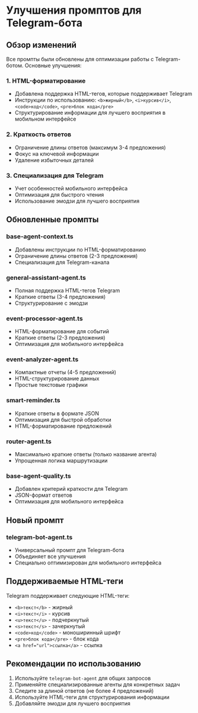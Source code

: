 # Улучшения промптов для Telegram-бота

## Обзор изменений

Все промпты были обновлены для оптимизации работы с Telegram-ботом. Основные улучшения:

### 1. HTML-форматирование

- Добавлена поддержка HTML-тегов, которые поддерживает Telegram
- Инструкции по использованию: `<b>жирный</b>`, `<i>курсив</i>`, `<code>код</code>`, `<pre>блок кода</pre>`
- Структурирование информации для лучшего восприятия в мобильном интерфейсе

### 2. Краткость ответов

- Ограничение длины ответов (максимум 3-4 предложения)
- Фокус на ключевой информации
- Удаление избыточных деталей

### 3. Специализация для Telegram

- Учет особенностей мобильного интерфейса
- Оптимизация для быстрого чтения
- Использование эмодзи для лучшего восприятия

## Обновленные промпты

### base-agent-context.ts

- Добавлены инструкции по HTML-форматированию
- Ограничение длины ответов (2-3 предложения)
- Специализация для Telegram-канала

### general-assistant-agent.ts

- Полная поддержка HTML-тегов Telegram
- Краткие ответы (3-4 предложения)
- Структурирование с эмодзи

### event-processor-agent.ts

- HTML-форматирование для событий
- Краткие ответы (2-3 предложения)
- Оптимизация для мобильного интерфейса

### event-analyzer-agent.ts

- Компактные отчеты (4-5 предложений)
- HTML-структурирование данных
- Простые текстовые графики

### smart-reminder.ts

- Краткие ответы в формате JSON
- Оптимизация для быстрой обработки
- HTML-форматирование предложений

### router-agent.ts

- Максимально краткие ответы (только название агента)
- Упрощенная логика маршрутизации

### base-agent-quality.ts

- Добавлен критерий краткости для Telegram
- JSON-формат ответов
- Оптимизация для мобильного интерфейса

## Новый промпт

### telegram-bot-agent.ts

- Универсальный промпт для Telegram-бота
- Объединяет все улучшения
- Специально оптимизирован для мобильного интерфейса

## Поддерживаемые HTML-теги

Telegram поддерживает следующие HTML-теги:

- `<b>текст</b>` - жирный
- `<i>текст</i>` - курсив
- `<u>текст</u>` - подчеркнутый
- `<s>текст</s>` - зачеркнутый
- `<code>код</code>` - моноширинный шрифт
- `<pre>блок кода</pre>` - блок кода
- `<a href="url">ссылка</a>` - ссылка

## Рекомендации по использованию

1. Используйте `telegram-bot-agent` для общих запросов
2. Применяйте специализированные агенты для конкретных задач
3. Следите за длиной ответов (не более 4 предложений)
4. Используйте HTML-теги для структурирования информации
5. Добавляйте эмодзи для лучшего восприятия

